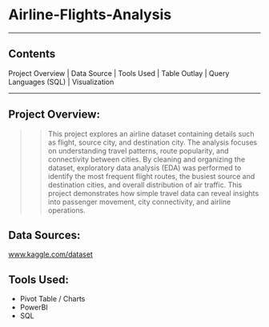 # Airline-Flights-Analysis

---
## Contents
Project Overview | Data Source | Tools Used | Table Outlay | Query Languages (SQL) | Visualization

---
## Project Overview:
>> This project explores an airline dataset containing details such as flight, source city, and destination city. The analysis focuses on understanding travel patterns, route popularity, and connectivity between cities. By cleaning and organizing the dataset, exploratory data analysis (EDA) was performed to identify the most frequent flight routes, the busiest source and destination cities, and overall distribution of air traffic. This project demonstrates how simple travel data can reveal insights into passenger movement, city connectivity, and airline operations.

## Data Sources:
www.kaggle.com/dataset

## Tools Used:
+ Pivot Table / Charts
+ PowerBI
+ SQL
